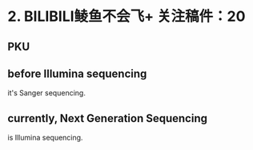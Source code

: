 # 2. BILIBILI鲮鱼不会飞+ 关注稿件：20

## PKU

## before Illumina sequencing

it's Sanger sequencing.

## currently, Next Generation Sequencing 

is Illumina sequencing.



